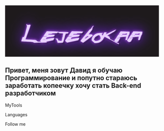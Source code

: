 [![Header](https://github.com/Lejebokaa/Lejebokaa/blob/main/download.gif)](https://t.me/Lejebokaone)

## Привет, меня зовут Давид я обучаю Программирование и попутно стараюсь заработать копеечку хочу стать Back-end разработчиком

MyTools

Languages

Follow me